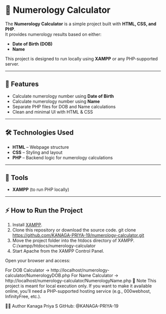 # 🔢 Numerology Calculator

The **Numerology Calculator** is a simple project built with **HTML, CSS, and PHP**.  
It provides numerology results based on either:  
- **Date of Birth (DOB)**  
- **Name**  

This project is designed to run locally using **XAMPP** or any PHP-supported server.  

---

## 🚀 Features
- Calculate numerology number using **Date of Birth**  
- Calculate numerology number using **Name**  
- Separate PHP files for DOB and Name calculations  
- Clean and minimal UI with HTML & CSS  

---

## 🛠️ Technologies Used
- **HTML** – Webpage structure  
- **CSS** – Styling and layout  
- **PHP** – Backend logic for numerology calculations  

---

## 🧰 Tools
- **XAMPP** (to run PHP locally)  

---

## ⚡ How to Run the Project
1. Install [XAMPP](https://www.apachefriends.org/index.html).  
2. Clone this repository or download the source code.
    git clone https://github.com/KANAGA-PRIYA-19/numerology-calculator.git
4. Move the project folder into the htdocs directory of XAMPP.
    C:/xampp/htdocs/numerology-calculator
5. Start Apache from the XAMPP Control Panel.

Open your browser and access:

For DOB Calculator →
http://localhost/numerology-calculator/NumerologyDOB.php
For Name Calculator →
http://localhost/numerology-calculator/NumerologyName.php
📌 Note
This project is meant for local execution only.
If you want to make it available online, you’ll need a PHP-supported hosting service (e.g., 000webhost, InfinityFree, etc.).

👨‍💻 Author
Kanaga Priya S
GitHub: @KANAGA-PRIYA-19
